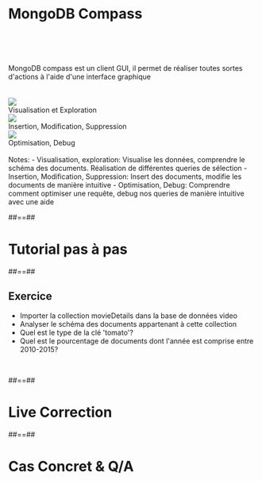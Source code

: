 <!-- .slide: class="sfeir-basic-slide"-->
# MongoDB Compass
<br><br><br>
<div>
  <span> MongoDB compass est un client GUI, il permet de réaliser toutes sortes d'actions à l'aide d'une interface graphique</span>
  <br><br><br>
  <div class="flex-row">
    <div>
      <div class="center">
        <img src="assets/images/school/basics/visualize-explore.svg">
      </div>
      <div>Visualisation et Exploration</div>
    </div>
    <div>
      <div class="center">
        <img src="assets/images/school/basics/modify.svg">
      </div>
      <div>Insertion, Modification, Suppression</div>
    </div>
    <div>
      <div class="center">
        <img src="assets/images/school/basics/anomalies.svg">
      </div>
      <div>Optimisation, Debug</div>
    </div>
  </div>
<div>
<br>
Notes: 
- Visualisation, exploration: Visualise les données, comprendre le schéma des documents. Réalisation de différentes queries de sélection
- Insertion, Modification, Suppression: Insert des documents, modifie les documents de manière intuitive
- Optimisation, Debug: Comprendre comment optimiser une requête, debug nos queries de manière intuitive avec une aide

##==##

<!-- .slide: class="transition-white sfeir-bg-blue" -->
# Tutorial pas à pas

##==##

<!-- .slide: class="transition-white exercice sfeir-bg-pink"-->
## Exercice
<div>
  <ul>
    <li>Importer la collection movieDetails dans la base de données video</li>
    <li>Analyser le schéma des documents appartenant à cette collection</li>
    <li>Quel est le type de la clé 'tomato'? </li>
    <li>Quel est le pourcentage de documents dont l'année est comprise entre 2010-2015?</li>
  </ul>
</div>
<br>

##==##
<!-- .slide: class="transition-white sfeir-bg-blue"-->
# Live Correction

##==##
<!-- .slide: class="transition-white sfeir-bg-blue"-->

# Cas Concret & Q/A
